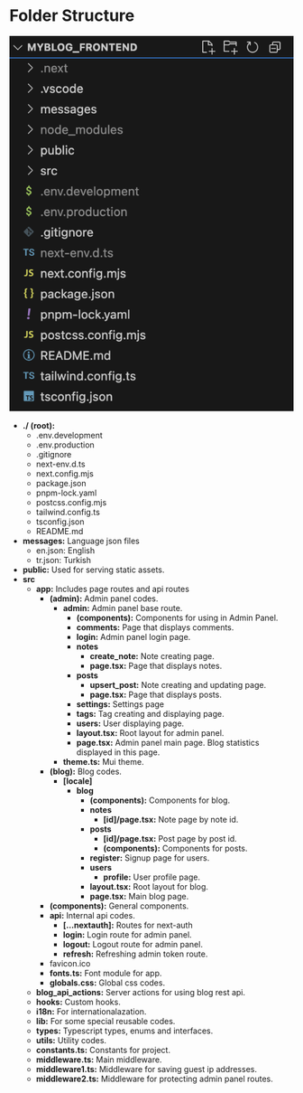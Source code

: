 # Folder Structure

![Screenshot 2025-03-02 at 21.01.36.png](Folder%20Structure%201aaa4b25fe518099b2c3f923eba1fbaf/Screenshot_2025-03-02_at_21.01.36.png)

- **./ (root):**
    - .env.development
    - .env.production
    - .gitignore
    - next-env.d.ts
    - next.config.mjs
    - package.json
    - pnpm-lock.yaml
    - postcss.config.mjs
    - tailwind.config.ts
    - tsconfig.json
    - README.md
- **messages:** Language json files
    - en.json: English
    - tr.json: Turkish
- **public:** Used for serving static assets.
- **src**
    - **app:** Includes page routes and api routes
        - **(admin):** Admin panel codes.
            - **admin:** Admin panel base route.
                - **(components):** Components for using in Admin Panel.
                - **comments:** Page that displays comments.
                - **login:** Admin panel login page.
                - **notes**
                    - **create_note:** Note creating page.
                    - **page.tsx:** Page that displays notes.
                - **posts**
                    - **upsert_post:** Note creating and updating page.
                    - **page.tsx:** Page that displays posts.
                - **settings:** Settings page
                - **tags:** Tag creating and displaying page.
                - **users:** User displaying page.
                - **layout.tsx:** Root layout for admin panel.
                - **page.tsx:** Admin panel main page. Blog statistics displayed in this page.
            - **theme.ts:** Mui theme.
        - **(blog):** Blog codes.
            - **[locale]**
                - **blog**
                    - **(components):** Components for blog.
                    - **notes**
                        - **[id]/page.tsx:** Note page by note id.
                    - **posts**
                        - **[id]/page.tsx:** Post page by post id.
                        - **(components):** Components for posts.
                    - **register:** Signup page for users.
                    - **users**
                        - **profile:** User profile page.
                    - **layout.tsx:** Root layout for blog.
                    - **page.tsx:** Main blog page.
        - **(components):** General components.
        - **api:** Internal api codes.
            - **[…nextauth]:** Routes for next-auth
            - **login:** Login route for admin panel.
            - **logout:** Logout route for admin panel.
            - **refresh:** Refreshing admin token route.
        - favicon.ico
        - **fonts.ts:** Font module for app.
        - **globals.css:** Global css codes.
    - **blog_api_actions:** Server actions for using blog rest api.
    - **hooks:** Custom hooks.
    - **i18n:** For internationalazation.
    - **lib:** For some special reusable codes.
    - **types:** Typescript types, enums and interfaces.
    - **utils:** Utility codes.
    - **constants.ts:** Constants for project.
    - **middleware.ts:** Main middleware.
    - **middleware1.ts:** Middleware for saving guest ip addresses.
    - **middleware2.ts:** Middleware for protecting admin panel routes.